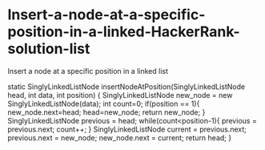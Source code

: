 # Insert-a-node-at-a-specific-position-in-a-linked-HackerRank-solution-list
Insert a node at a specific position in a linked list

static SinglyLinkedListNode insertNodeAtPosition(SinglyLinkedListNode head, int data, int position) {
        SinglyLinkedListNode new_node = new SinglyLinkedListNode(data);
        int count=0;
        if(position == 1){
            new_node.next=head;
            head=new_node;
            return new_node;
        }
        SinglyLinkedListNode previous = head;
        while(count<position-1){
            previous = previous.next;
            count++;
        }
        SinglyLinkedListNode current = previous.next;
        previous.next = new_node;
        new_node.next = current;
        return head;
    }
